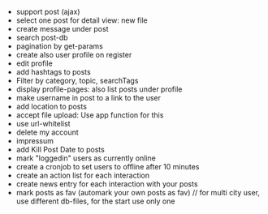 - support post (ajax)
- select one post for detail view: new file
- create message under post
- search post-db
- pagination by get-params
- create also user profile on register
- edit profile
- add hashtags to posts
- Filter by category, topic, searchTags
- display profile-pages: also list posts under profile
- make username in post to a link to the user
- add location to posts
- accept file upload: Use app function for this
- use url-whitelist
- delete my account
- impressum
- add Kill Post Date to posts
- mark "loggedin" users as currently online
- create a cronjob to set users to offline after 10 minutes
- create an action list for each interaction
- create news entry for each interaction with your posts
- mark posts as fav (automark your own posts as fav)
  // for multi city user, use different db-files, for the start use only one
